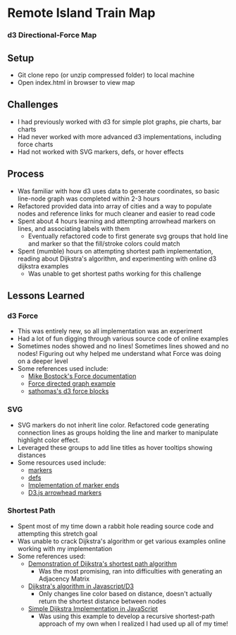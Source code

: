 # Remote Island Train Map
### d3 Directional-Force Map

## Setup
- Git clone repo (or unzip compressed folder) to local machine
- Open index.html in browser to view map

## Challenges
- I had previously worked with d3 for simple plot graphs, pie charts, bar charts
- Had never worked with more advanced d3 implementations, including force charts
- Had not worked with SVG markers, defs, or hover effects

## Process
- Was familiar with how d3 uses data to generate coordinates, so basic line-node graph was completed within 2-3 hours
- Refactored provided data into array of cities and a way to populate nodes and reference links for much cleaner and easier to read code
- Spent about 4 hours learning and attempting arrowhead markers on lines, and associating labels with them
  - Eventually refactored code to first generate svg groups that hold line and marker so that the fill/stroke colors could match
- Spent (mumble) hours on attempting shortest path implementation, reading about Dijkstra's algorithm, and experimenting with online d3 dijkstra examples
  - Was unable to get shortest paths working for this challenge

## Lessons Learned
### d3 Force
- This was entirely new, so all implementation was an experiment
- Had a lot of fun digging through various source code of online examples
- Sometimes nodes showed and no lines! Sometimes lines showed and no nodes! Figuring out why helped me understand what Force was doing on a deeper level
- Some references used include:
  - [Mike Bostock's Force documentation](https://github.com/mbostock/d3/wiki/Force-Layout)
  - [Force directed graph example](http://bl.ocks.org/mbostock/4062045)
  - [sathomas's d3 force blocks](http://bl.ocks.org/sathomas)

### SVG
- SVG markers do not inherit line color. Refactored code generating connection lines as groups holding the line and marker to manipulate highlight color effect.
- Leveraged these groups to add line titles as hover tooltips showing distances
- Some resources used include:
  - [markers](https://developer.mozilla.org/en-US/docs/Web/SVG/Element/marker)
  - [defs](https://developer.mozilla.org/en-US/docs/Web/SVG/Element/defs)
  - [Implementation of marker ends](http://bl.ocks.org/d3noob/5141278)
  - [D3.js arrowhead markers](http://logogin.blogspot.com/2013/02/d3js-arrowhead-markers.html)

### Shortest Path
- Spent most of my time down a rabbit hole reading source code and attempting this stretch goal
- Was unable to crack Dijkstra's algorithm or get various examples online working with my implementation
- Some references used:
  - [Demonstration of Dijkstra's shortest path algorithm](http://www.carto.net/svg/dijkstra_shortest_path_demo/)
    - Was the most promising, ran into difficulties with generating an Adjacency Matrix
  - [Dijkstra's algorithm in Javascript/D3](http://bl.ocks.org/sdjacobs/3900867adc06c7680d48)
    - Only changes line color based on distance, doesn't actually return the shortest distance between nodes
  - [Simple Dijkstra Implementation in JavaScript](http://www.nealbohling.com/2014/05/dijkstra-javascript-d3-js/)
    - Was using this example to develop a recursive shortest-path approach of my own when I realized I had used up all of my time!

